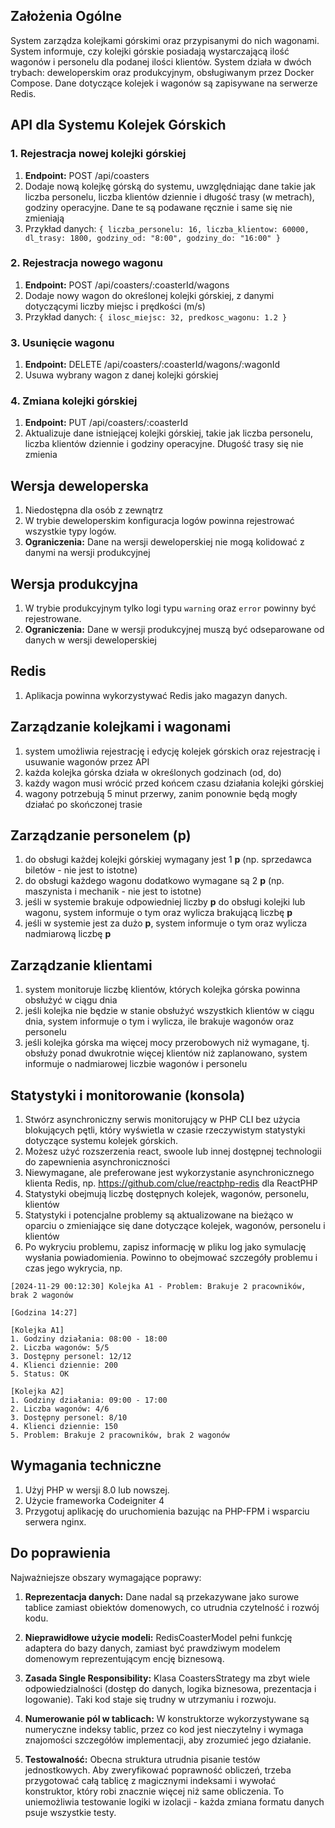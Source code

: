 ## Założenia Ogólne
System zarządza kolejkami górskimi oraz przypisanymi do nich wagonami.
System informuje, czy kolejki górskie posiadają wystarczającą ilość wagonów i personelu dla
podanej ilości klientów. System działa w dwóch trybach: deweloperskim oraz produkcyjnym,
obsługiwanym przez Docker Compose. Dane dotyczące kolejek i wagonów są zapisywane
na serwerze Redis.

## API dla Systemu Kolejek Górskich

### 1. Rejestracja nowej kolejki górskiej

1. **Endpoint:** POST /api/coasters
2. Dodaje nową kolejkę górską do systemu, uwzględniając dane takie jak liczba
personelu, liczba klientów dziennie i długość trasy (w metrach), godziny
operacyjne. Dane te są podawane ręcznie i same się nie zmieniają
3. Przykład danych: ```{ liczba_personelu: 16, liczba_klientow:
60000, dl_trasy: 1800, godziny_od: "8:00", godziny_do:
"16:00" }```

### 2. Rejestracja nowego wagonu

1. **Endpoint:** POST /api/coasters/:coasterId/wagons
2. Dodaje nowy wagon do określonej kolejki górskiej, z danymi dotyczącymi liczby
miejsc i prędkości (m/s)
3. Przykład danych: ```{ ilosc_miejsc: 32, predkosc_wagonu: 1.2 }```

### 3. Usunięcie wagonu

1. **Endpoint:** DELETE /api/coasters/:coasterId/wagons/:wagonId
2. Usuwa wybrany wagon z danej kolejki górskiej

### 4. Zmiana kolejki górskiej

1. **Endpoint:** PUT /api/coasters/:coasterId
2. Aktualizuje dane istniejącej kolejki górskiej, takie jak liczba personelu, liczba
klientów dziennie i godziny operacyjne. Długość trasy się nie zmienia

## Wersja deweloperska

1. Niedostępna dla osób z zewnątrz
2. W trybie deweloperskim konfiguracja logów powinna rejestrować wszystkie typy
logów.
3. **Ograniczenia:** Dane na wersji deweloperskiej nie mogą kolidować z danymi na
wersji produkcyjnej

## Wersja produkcyjna

1. W trybie produkcyjnym tylko logi typu `warning` oraz `error` powinny być
rejestrowane.
2. **Ograniczenia:** Dane w wersji produkcyjnej muszą być odseparowane od
danych w wersji deweloperskiej

## Redis

1. Aplikacja powinna wykorzystywać Redis jako magazyn danych.

## Zarządzanie kolejkami i wagonami

1. system umożliwia rejestrację i edycję kolejek górskich oraz rejestrację i
usuwanie wagonów przez API
2. każda kolejka górska działa w określonych godzinach (od, do)
3. każdy wagon musi wrócić przed końcem czasu działania kolejki górskiej
4. wagony potrzebują 5 minut przerwy, zanim ponownie będą mogły działać po
skończonej trasie

## Zarządzanie personelem (p)

1. do obsługi każdej kolejki górskiej wymagany jest 1 **p** (np. sprzedawca biletów -
nie jest to istotne)
2. do obsługi każdego wagonu dodatkowo wymagane są 2 **p** (np. maszynista i
mechanik - nie jest to istotne)
3. jeśli w systemie brakuje odpowiedniej liczby **p** do obsługi kolejki lub wagonu,
system informuje o tym oraz wylicza brakującą liczbę **p**
4. jeśli w systemie jest za dużo **p**, system informuje o tym oraz wylicza
nadmiarową liczbę **p**

## Zarządzanie klientami

1. system monitoruje liczbę klientów, których kolejka górska powinna obsłużyć w
ciągu dnia
2. jeśli kolejka nie będzie w stanie obsłużyć wszystkich klientów w ciągu dnia,
system informuje o tym i wylicza, ile brakuje wagonów oraz personelu
3. jeśli kolejka górska ma więcej mocy przerobowych niż wymagane, tj. obsłuży
ponad dwukrotnie więcej klientów niż zaplanowano, system informuje o
nadmiarowej liczbie wagonów i personelu

## Statystyki i monitorowanie (konsola)

1. Stwórz asynchroniczny serwis monitorujący w PHP CLI bez użycia blokujących
pętli, który wyświetla w czasie rzeczywistym statystyki dotyczące systemu
kolejek górskich.
2. Możesz użyć rozszerzenia react, swoole lub innej dostępnej technologii do
zapewnienia asynchroniczności
3. Niewymagane, ale preferowane jest wykorzystanie asynchronicznego klienta
Redis, np. https://github.com/clue/reactphp-redis dla ReactPHP
4. Statystyki obejmują liczbę dostępnych kolejek, wagonów, personelu, klientów
5. Statystyki i potencjalne problemy są aktualizowane na bieżąco w oparciu o
zmieniające się dane dotyczące kolejek, wagonów, personelu i klientów
6. Po wykryciu problemu, zapisz informację w pliku log jako symulację wysłania
powiadomienia. Powinno to obejmować szczegóły problemu i czas jego
wykrycia, np.
```
[2024-11-29 00:12:30] Kolejka A1 - Problem: Brakuje 2 pracowników, brak 2 wagonów

[Godzina 14:27]

[Kolejka A1]
1. Godziny działania: 08:00 - 18:00
2. Liczba wagonów: 5/5
3. Dostępny personel: 12/12
4. Klienci dziennie: 200
5. Status: OK

[Kolejka A2]
1. Godziny działania: 09:00 - 17:00
2. Liczba wagonów: 4/6
3. Dostępny personel: 8/10
4. Klienci dziennie: 150
5. Problem: Brakuje 2 pracowników, brak 2 wagonów
```

## Wymagania techniczne

1. Użyj PHP w wersji 8.0 lub nowszej.
2. Użycie frameworka Codeigniter 4
3. Przygotuj aplikację do uruchomienia bazując na PHP-FPM i wsparciu serwera
nginx.

## Do poprawienia

Najważniejsze obszary wymagające poprawy:

1. **Reprezentacja danych:** Dane nadal są przekazywane jako surowe tablice zamiast obiektów domenowych, co utrudnia czytelność i rozwój kodu.

2. **Nieprawidłowe użycie modeli:** RedisCoasterModel pełni funkcję adaptera do bazy danych, zamiast być prawdziwym modelem domenowym reprezentującym encję biznesową.

3. **Zasada Single Responsibility:** Klasa CoastersStrategy ma zbyt wiele odpowiedzialności (dostęp do danych, logika biznesowa, prezentacja i logowanie). Taki kod staje się trudny w utrzymaniu i rozwoju.

4. **Numerowanie pól w tablicach:** W konstruktorze wykorzystywane są numeryczne indeksy tablic, przez co kod jest nieczytelny i wymaga znajomości szczegółów implementacji, aby zrozumieć jego działanie.

5. **Testowalność:** Obecna struktura utrudnia pisanie testów jednostkowych. Aby zweryfikować poprawność obliczeń, trzeba przygotować całą tablicę z magicznymi indeksami i wywołać konstruktor, który robi znacznie więcej niż same obliczenia. To uniemożliwia testowanie logiki w izolacji - każda zmiana formatu danych psuje wszystkie testy.
